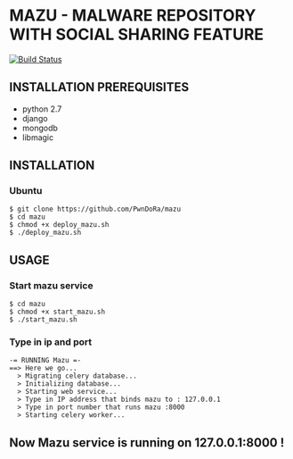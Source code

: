 # MAZU - MALWARE REPOSITORY WITH SOCIAL SHARING FEATURE

[![Build Status](https://travis-ci.org/PwnDoRa/mazu.svg?branch=master)](https://travis-ci.org/PwnDoRa/mazu)

## INSTALLATION PREREQUISITES

- python 2.7
- django
- mongodb
- libmagic

## INSTALLATION

### Ubuntu

```
$ git clone https://github.com/PwnDoRa/mazu
$ cd mazu
$ chmod +x deploy_mazu.sh
$ ./deploy_mazu.sh
```

## USAGE

### Start mazu service

```
$ cd mazu
$ chmod +x start_mazu.sh
$ ./start_mazu.sh 
```

### Type in ip and port
```
-= RUNNING Mazu =-
==> Here we go...
  > Migrating celery database...
  > Initializing database...
  > Starting web service...
  > Type in IP address that binds mazu to : 127.0.0.1
  > Type in port number that runs mazu :8000
  > Starting celery worker...
```

## Now Mazu service is running on 127.0.0.1:8000 !
